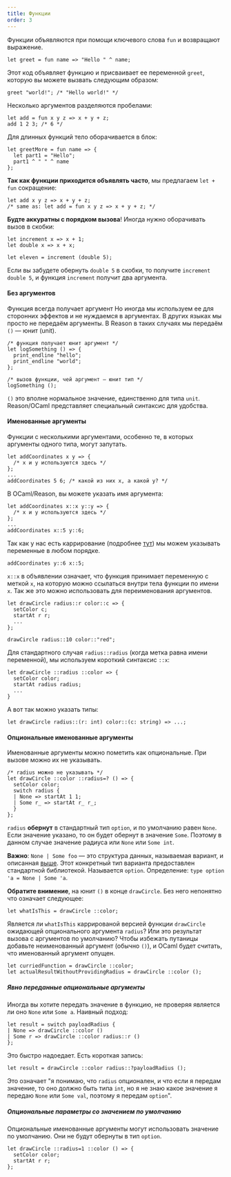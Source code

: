```yaml
---
title: Функции
order: 3
---
```


Функции объявляются при помощи ключевого слова `fun` и возвращают выражение.

```reason
let greet = fun name => "Hello " ^ name;
```

Этот код объявляет функцию и присваивает ее переменной `greet`, которую вы можете
вызвать следующим образом:

```reason
greet "world!"; /* "Hello world!" */
```

Несколько аргументов разделяются пробелами:

```reason
let add = fun x y z => x + y + z;
add 1 2 3; /* 6 */
```

Для длинных функций тело оборачивается в блок:

```reason
let greetMore = fun name => {
  let part1 = "Hello";
  part1 ^ " " ^ name
};
```

**Так как функции приходится объявлять часто**, мы предлагаем `let + fun` сокращение:

```reason
let add x y z => x + y + z;
/* same as: let add = fun x y z => x + y + z; */
```

**Будте аккуратны с порядком вызова**! Иногда нужно оборачивать вызов в скобки:

```reason
let increment x => x + 1;
let double x => x + x;

let eleven = increment (double 5);
```

Если вы забудете обернуть `double 5` в скобки, то получите `increment double 5`,
и функция `increment` получит два аргумента.

#### Без аргументов

Функция всегда получает аргумент Но иногда мы используем ее для сторонних эффектов
и не нуждаемся в аргументах. В других языках мы просто не передаём аргументы. В Reason
в таких случаях мы передаём `()` — юнит (unit).

```reason
/* функция получает юнит аргумент */
let logSomething () => {
  print_endline "hello";
  print_endline "world";
};

/* вызов функции, чей аргумент — юнит тип */
logSomething ();
```

`()` это вполне нормальное значение, единственно для типа `unit`. Reason/OCaml представляет специальный синтаксис для удобства.

#### Именованные аргументы

Функции с несколькими аргументами, особенно те, в которых аргументы одного типа, могут запутать.

```reason
let addCoordinates x y => {
  /* x и y используются здесь */
};
...
addCoordinates 5 6; /* какой из них x, а какой y? */
```

В OCaml/Reason, вы можете указать имя аргумента:

```reason
let addCoordinates x::x y::y => {
  /* x и y используются здесь */
};
...
addCoordinates x::5 y::6;
```

Так как у нас есть каррирование (подробнее [тут](#diving-deeper-more-on-function))
мы можем указывать переменные в любом порядке.

```reason
addCoordinates y::6 x::5;
```

`x::x` в объявлении означает, что функция принимает переменную с меткой `x`,
на которую можно ссылаться внутри тела функции по имени `x`. Так же это можно использовать для переименования аргументов.

```reason
let drawCircle radius::r color::c => {
  setColor c;
  startAt r r;
  ...
};

drawCircle radius::10 color::"red";
```


Для стандартного случая `radius::radius` (когда метка равна имени переменной),
мы используем короткий синтаксис `::x`:

```reason
let drawCircle ::radius ::color => {
  setColor color;
  startAt radius radius;
  ...
}
```

А вот так можно указать типы:

```reason
let drawCircle radius::(r: int) color::(c: string) => ...;
```

#### Опциональные именованные аргументы

Именованные аргументы можно пометить как опциональные. При вызове можно их не указывать.

```reason
/* radius можно не указывать */
let drawCircle ::color ::radius=? () => {
  setColor color;
  switch radius {
  | None => startAt 1 1;
  | Some r_ => startAt r_ r_;
  }
};
```

`radius` **обернут** в стандартный тип `option`, и по умолчанию равен `None`.
Если значение указано, то он будет обернут в значение `Some`. Поэтому в данном случае
значение радиуса или `None` или `Some int`.

**Важно**: `None | Some foo` — это структура данных, называемая вариант, и описанная [выше](./#built-in-data-types-variant). Этот конкретный тип варианта предоставлен стандартной библиотекой. Называется `option`. Определение: `type option 'a = None | Some 'a`.

**Обратите внимение**, на юнит `()` в конце `drawCircle`. Без него непонятно что означает следующее:

```reason
let whatIsThis = drawCircle ::color;
```

Является ли `whatIsThis` каррированой версией функции `drawCircle` ожидающей
опционального аргумента `radius`? Или это результат вызова с аргументов по умолчанию?
Чтобы избежать путаницы добавьте неименованный аргумент (обычно `()`),
и OCaml будет считать, что именованный аргумент опущен.

```reason
let curriedFunction = drawCircle ::color;
let actualResultWithoutProvidingRadius = drawCircle ::color ();
```

##### Явно переданные опциональные аргументы

Иногда вы хотите передать значение в функцию, не проверяя является ли оно
`None` или `Some a`. Наивный подход:

```reason
let result = switch payloadRadius {
| None => drawCircle ::color ()
| Some r => drawCircle ::color radius::r ()
};
```

Это быстро надоедает. Есть короткая запись:

```reason
let result = drawCircle ::color radius::?payloadRadius ();
```

Это означает "я понимаю, что `radius` опционален, и что если я передам значение, то оно должно быть типа `int`,
но я не знаю какое значение я передаю `None` или `Some val`, поэтому я передам `option`".

##### Опциональные параметры со значением по умолчанию

Опциональные именованные аргументы могут использовать значение по умолчанию.
Они не будут обернуты в тип `option`.

```reason
let drawCircle ::radius=1 ::color () => {
  setColor color;
  startAt r r;
};
```
